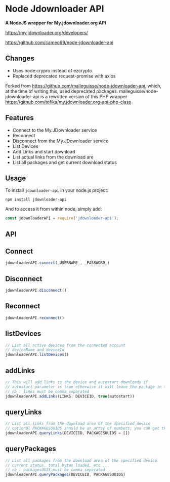 Node Jdownloader API
======
**A NodeJS wrapper for My.jdownloader.org API**

https://my.jdownloader.org/developers/

https://github.com/cameo69/node-jdownloader-api

Changes
--------
- Uses node:crypro instead of ezcrypto
- Replaced deprecated request-promise with axios

Forked from https://github.com/malleguisse/node-jdownloader-api, which, at the time of writing this, used deprecated packages.
malleguisse/node-jdownloader-api is a rewritten version of this PHP wrapper https://github.com/tofika/my.jdownloader.org-api-php-class

Features
--------
- Connect to the My.JDownloader service
- Reconnect
- Disconnect from the My.JDownloader service
- List Devices
- Add Links and start download
- List actual links from the download are
- List all packages and get current download status

Usage
--------

To install `jdownloader-api` in your node.js project:

```
npm install jdownloader-api
```

And to access it from within node, simply add:

```javascript
const jdownloaderAPI = require('jdownloader-api');
```
API
--------
## Connect

```javascript
jdownloaderAPI.connect(_USERNAME_, _PASSWORD_)
```

## Disconnect

```javascript
jdownloaderAPI.disconnect()
```
## Reconnect

```javascript
jdownloaderAPI.reconnect()
```

## listDevices

```javascript
// List all active devices from the connected account
// deviceName and deviceId
jdownloaderAPI.listDevices()
```

## addLinks

```javascript
// This will add links to the device and autostart downloads if 
// autostart parameter is true otherwise it will leave the package in the linkGrabber
// nb : links must be comma separated
jdownloaderAPI.addLinks(LINKS, DEVICEID, true(autostart))
```

## queryLinks

```javascript
// List all links from the download area of the specified device
// optional PACKAGESUUIDS should be an array of numbers; you can get them from the queryPackages method
jdownloaderAPI.queryLinks(DEVICEID, PACKAGESUUIDS = [])
```

## queryPackages

```javascript
// List all packages from the download area of the specified device
// current status, total bytes loaded, etc ...
// nb : packagesUUIS must be comma separated
jdownloaderAPI.queryPackages(DEVICEID, PACKAGESUUIDS)
```